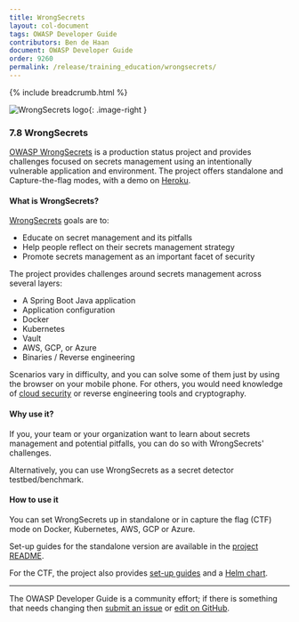 ```yaml
---
title: WrongSecrets
layout: col-document
tags: OWASP Developer Guide
contributors: Ben de Haan 
document: OWASP Developer Guide
order: 9260
permalink: /release/training_education/wrongsecrets/
---
```


{% include breadcrumb.html %}

<style type="text/css">
.image-right {
  height: 180px;
  display: block;
  margin-left: auto;
  margin-right: auto;
  float: right;
}
</style>

![WrongSecrets logo](../../../assets/images/logos/wrongsecrets.png "OWASP WrongSecrets"){: .image-right }

### 7.8 WrongSecrets

[OWASP WrongSecrets][wrongsecrets-project] is a production status project
and provides challenges focused on secrets management using an intentionally vulnerable application and environment.
The project offers standalone and Capture-the-flag modes, with a demo on [Heroku][heroku].

#### What is WrongSecrets?

[WrongSecrets][wrongsecrets] goals are to:

- Educate on secret management and its pitfalls
- Help people reflect on their secrets management strategy
- Promote secrets management as an important facet of security

The project provides challenges around secrets management across several layers:

- A Spring Boot Java application
- Application configuration
- Docker
- Kubernetes
- Vault
- AWS, GCP, or Azure
- Binaries / Reverse engineering

Scenarios vary in difficulty, and you can solve some of them just by using the browser on your mobile phone.
For others, you would need knowledge of [cloud security][cscloud] or reverse engineering tools and cryptography.

#### Why use it?

If you, your team or your organization want to learn about secrets management and potential pitfalls,
you can do so with WrongSecrets' challenges.

Alternatively, you can use WrongSecrets as a secret detector testbed/benchmark.

#### How to use it

You can set WrongSecrets up in standalone or in capture the flag (CTF) mode on Docker, Kubernetes, AWS, GCP or Azure.

Set-up guides for the standalone version are available in the [project README][readme].

For the CTF, the project also provides [set-up guides][ctf] and a [Helm chart][wrongsecrets-helm].

---

The OWASP Developer Guide is a community effort; if there is something that needs changing
then [submit an issue][issue0908] or [edit on GitHub][edit0908].

[cscloud]: https://cheatsheetseries.owasp.org/cheatsheets/Secure_Cloud_Architecture_Cheat_Sheet
[ctf]: https://github.com/OWASP/wrongsecrets/blob/master/ctf-instructions.md
[edit0908]: https://github.com/OWASP/www-project-developer-guide/blob/main/draft/09-training-education/08-wrongsecrets.md
[heroku]: https://wrongsecrets.herokuapp.com/
[issue0908]: https://github.com/OWASP/www-project-developer-guide/issues/new?labels=content&template=request.md&title=Update:%2009-training-education/08-wrongsecrets
[readme]: https://github.com/OWASP/wrongsecrets/blob/master/README.md
[wrongsecrets]: https://github.com/OWASP/wrongsecrets
[wrongsecrets-helm]: https://owasp.org/wrongsecrets-ctf-party/
[wrongsecrets-project]: https://owasp.org/www-project-wrongsecrets/
